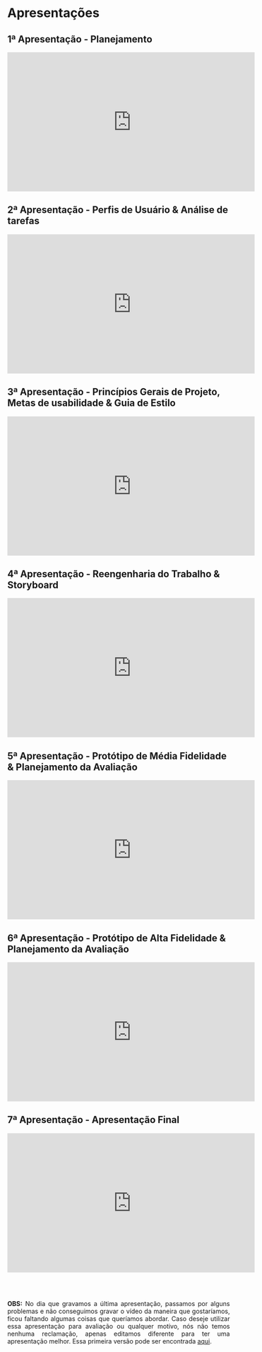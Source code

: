 # Apresentações

## 1ª Apresentação - Planejamento

<iframe width="560" height="315" src="https://www.youtube.com/embed/2Ossub1ceJs" frameborder="0" allow="accelerometer; autoplay; clipboard-write; encrypted-media; gyroscope; picture-in-picture" allowfullscreen></iframe>

## 2ª Apresentação - Perfis de Usuário & Análise de tarefas

<iframe width="560" height="315" src="https://www.youtube.com/embed/26aaL7OcQyo" frameborder="0" allow="accelerometer; autoplay; clipboard-write; encrypted-media; gyroscope; picture-in-picture" allowfullscreen></iframe>

## 3ª Apresentação - Princípios Gerais de Projeto, Metas de usabilidade & Guia de Estilo

<iframe width="560" height="315" src="https://www.youtube.com/embed/qReKwX98cPc" frameborder="0" allow="accelerometer; autoplay; clipboard-write; encrypted-media; gyroscope; picture-in-picture" allowfullscreen></iframe>

## 4ª Apresentação - Reengenharia do Trabalho & Storyboard

<iframe width="560" height="315" src="https://www.youtube.com/embed/wlimfggPF-w" frameborder="0" allow="accelerometer; autoplay; clipboard-write; encrypted-media; gyroscope; picture-in-picture" allowfullscreen></iframe>

## 5ª Apresentação - Protótipo de Média Fidelidade & Planejamento da Avaliação

<iframe width="560" height="315" src="https://www.youtube.com/embed/7u-7y7awAOI" frameborder="0" allow="accelerometer; autoplay; clipboard-write; encrypted-media; gyroscope; picture-in-picture" allowfullscreen></iframe>

## 6ª Apresentação - Protótipo de Alta Fidelidade & Planejamento da Avaliação

<iframe width="560" height="315" src="https://www.youtube.com/embed/L28FH9BBdHo" frameborder="0" allow="accelerometer; autoplay; clipboard-write; encrypted-media; gyroscope; picture-in-picture" allowfullscreen></iframe>

## 7ª Apresentação - Apresentação Final

<iframe width="560" height="315" src="https://www.youtube.com/embed/gagvf2MNZSg" frameborder="0" allow="accelerometer; autoplay; clipboard-write; encrypted-media; gyroscope; picture-in-picture" allowfullscreen></iframe>

<br /><br />

<p style="text-align: justify">
<strong>OBS:</strong> No dia que gravamos a última apresentação, passamos por alguns problemas e não conseguimos gravar o vídeo da maneira que gostaríamos, ficou faltando algumas coisas que queríamos abordar. Caso deseje utilizar essa apresentação para avaliação ou qualquer motivo, nós não temos nenhuma reclamação, apenas editamos diferente para ter uma apresentação melhor. Essa primeira versão pode ser encontrada <a class="link" href="https://youtu.be/gagvf2MNZSg" target="_blank">aqui</a>.
</p>
